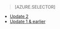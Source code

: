 > [AZURE.SELECTOR]
- [Update 2](/documentation/articles/storsimple-manage-backup-policies-u2/)
- [Update 1 & earlier](/documentation/articles/storsimple-manage-backup-policies/)

